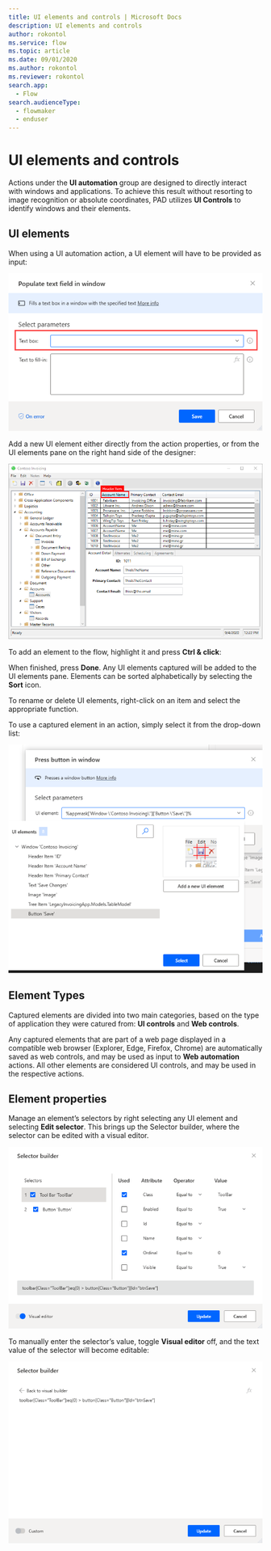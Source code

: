 ```yaml
---
title: UI elements and controls | Microsoft Docs
description: UI elements and controls
author: rokontol
ms.service: flow
ms.topic: article
ms.date: 09/01/2020
ms.author: rokontol
ms.reviewer: rokontol
search.app: 
  - Flow
search.audienceType: 
  - flowmaker
  - enduser
---
```


# UI elements and controls

Actions under the **UI automation** group are designed to directly interact with windows and applications. To achieve this result without resorting to image recognition or absolute coordinates, PAD utilizes **UI Controls** to identify windows and their elements.

## UI elements
When using a UI automation action, a UI element will have to be provided as input:

![UI element input](./media/ui-elements/ui-element-input.png)

Add a new UI element either directly from the action properties, or from the UI elements pane on the right hand side of the designer:

![Add new UI element](./media/ui-elements/add-new-ui-element.png)

To add an element to the flow, highlight it and press **Ctrl & click**:

When finished, press **Done**. Any UI elements captured will be added to the UI elements pane. Elements can be sorted alphabetically by selecting the **Sort** icon.

To rename or delete UI elements, right-click on an item and select the appropriate function.

To use a captured element in an action, simply select it from the drop-down list:

![Add UI element as input](./media/ui-elements/add-ui-element-as-input.png)

## Element Types

Captured elements are divided into two main categories, based on the type of application they were catured from: **UI controls** and **Web controls**.

Any captured elements that are part of a web page displayed in a compatible web browser (Explorer, Edge, Firefox, Chrome) are automatically saved as web controls, and may be used as input to **Web automation** actions. All other elements are considered UI controls, and may be used in the respective actions.

## Element properties

Manage an element’s selectors by right selecting any UI element and selecting **Edit selector**. This brings up the Selector builder, where the selector can be edited with a visual editor.

![The visual selector editor](./media/ui-elements/visual-selector-editor.png)

To manually enter the selector’s value, toggle **Visual editor** off, and the text value of the selector will become editable:

![The manual selector editor](./media/ui-elements/manual-selector-editor.png)